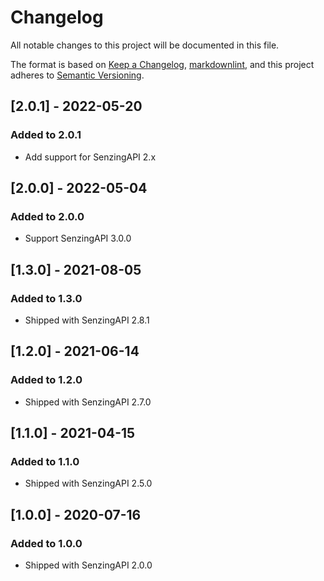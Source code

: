 # Changelog

All notable changes to this project will be documented in this file.

The format is based on [Keep a Changelog](https://keepachangelog.com/en/1.0.0/),
[markdownlint](https://dlaa.me/markdownlint/),
and this project adheres to [Semantic Versioning](https://semver.org/spec/v2.0.0.html).

## [2.0.1] - 2022-05-20

### Added to 2.0.1

- Add support for SenzingAPI 2.x

## [2.0.0] - 2022-05-04

### Added to 2.0.0

- Support SenzingAPI 3.0.0

## [1.3.0] - 2021-08-05

### Added to 1.3.0

- Shipped with SenzingAPI 2.8.1

## [1.2.0] - 2021-06-14

### Added to 1.2.0

- Shipped with SenzingAPI 2.7.0

## [1.1.0] - 2021-04-15

### Added to 1.1.0

- Shipped with SenzingAPI 2.5.0

## [1.0.0] - 2020-07-16

### Added to 1.0.0

- Shipped with SenzingAPI 2.0.0
